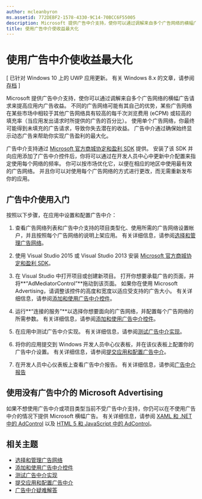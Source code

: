 ```yaml
---
author: mcleanbyron
ms.assetid: 772DEBF2-1578-4330-9C14-70BCC6F55005
description: Microsoft 提供广告中介支持，使你可以通过调解来自多个广告网络的横幅广告请求来提高应用内广告收益。
title: 使用广告中介使收益最大化
---
```


#  使用广告中介使收益最大化


\[ 已针对 Windows 10 上的 UWP 应用更新。 有关 Windows 8.x 的文章，请参阅[存档](http://go.microsoft.com/fwlink/p/?linkid=619132) \]

Microsoft 提供广告中介支持，使你可以通过调解来自多个广告网络的横幅广告请求来提高应用内广告收益。 不同的广告网络可能有其自己的优势，某些广告网络在某些市场中相较于其他广告网络具有较高的每千次浏览费用 (eCPM) 或较高的填充率（当应用发出请求时所提供的广告的百分比）。 使用单个广告网络，你最终可能得到未填充的广告请求，导致你失去潜在的收益。 广告中介通过确保始终显示动态广告来帮助你实现广告盈利的最大化。

广告中介支持通过 [Microsoft 官方商城协定和盈利 SDK](http://aka.ms/store-em-sdk) 提供。 安装了该 SDK 并向应用添加了广告中介控件后，你将可以通过在开发人员中心中更新中介配置来指定使用每个网络的频率。 你可以按市场优化它，以便在相应的地区中使用最有效的广告网络。 并且你可以对使用每个广告网络的方式进行更改，而无需重新发布你的应用。

## 广告中介使用入门


按照以下步骤，在应用中设置和配置广告中介：

1.  查看广告网络列表和广告中介支持的项目类型化、使用所需的广告网络设置帐户，并且按照每个广告网络的说明上架应用。 有关详细信息，请参阅[选择和管理广告网络](select-and-manage-your-ad-networks.md)。

2.  使用 Visual Studio 2015 或 Visual Studio 2013 安装 [Microsoft 官方商城协定和盈利 SDK](http://aka.ms/store-em-sdk)。

3.  在 Visual Studio 中打开项目或创建新项目。 打开你想要承载广告的页面，并将**“AdMediatorControl”**拖动到该页面。 如果你在使用 Microsoft Advertising，请调整该控件的高度和宽度以适应受支持的广告大小。 有关详细信息，请参阅[添加和使用广告中介控件](add-and-use-the-ad-mediator-control.md)。

4.  运行**“连接的服务”**以选择你想要面向的广告网络，并配置每个广告网络的所需参数。 有关详细信息，请参阅[添加和使用广告中介控件](add-and-use-the-ad-mediator-control.md)。

5.  在应用中测试广告中介实现。 有关详细信息，请参阅[测试广告中介实现](test-your-ad-mediation-implementation.md)。

6.  将你的应用提交到 Windows 开发人员中心仪表板，并在该仪表板上配置你的广告中介设置。 有关详细信息，请参阅[提交应用和配置广告中介](submit-your-app-and-configure-ad-mediation.md)。

7.  在开发人员中心仪表板上查看广告中介报告。 有关详细信息，请参阅[广告中介报告](https://msdn.microsoft.com/library/windows/apps/mt148521)

## 使用没有广告中介的 Microsoft Advertising


如果不想使用广告中介或项目类型当前不受广告中介支持，你仍可以在不使用广告中介的情况下提供 Microsoft 横幅广告。 有关详细信息，请参阅 [XAML 和 .NET 中的 AdControl](https://msdn.microsoft.com/library/mt313186.aspx) 以及 [HTML 5 和 JavaScript 中的 AdControl](https://msdn.microsoft.com/library/mt313130.aspx)。

## 相关主题

* [选择和管理广告网络](select-and-manage-your-ad-networks.md)
* [添加和使用广告中介控件](add-and-use-the-ad-mediator-control.md)
* [测试广告中介实现](test-your-ad-mediation-implementation.md)
* [提交应用和配置广告中介](submit-your-app-and-configure-ad-mediation.md)
* [广告中介疑难解答](troubleshoot-ad-mediation.md)
 

 


<!--HONumber=May16_HO2-->


